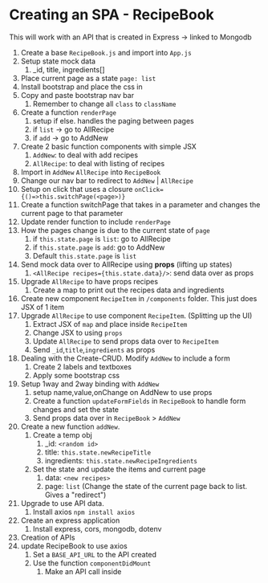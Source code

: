 # Creating an SPA - RecipeBook 
This will work with an API that is created in Express -> linked to Mongodb

1. Create a base `RecipeBook.js` and import into `App.js`
2. Setup state mock data
   1. _id, title, ingredients[]
3. Place current page as a state `page: list`
4. Install bootstrap and place the css in 
5. Copy and paste bootstrap nav bar
   1. Remember to change all `class` to `className`
6. Create a function `renderPage`
   1. setup if else. handles the paging between pages
   2. if `list` -> go to AllRecipe
   3. if `add` -> go to AddNew
7. Create 2 basic function components with simple JSX
   1. `AddNew`: to deal with add recipes 
   2. `AllRecipe`: to deal with listing of recipes
8. Import in `AddNew` `AllRecipe` into `RecipeBook`
9.  Change our nav bar to redirect to `AddNew` | `AllRecipe`
   1.  Setup on click that uses a closure `onClick={()=>this.switchPage(<page>)}`
10. Create a function switchPage that takes in a parameter and changes the current page to that parameter
11. Update render function to include `renderPage`
12. How the pages change is due to the current state of `page`
    1.  if `this.state.page` is `list`: go to AllRecipe
    2.  if `this.state.page` is `add`: go to AddNew
    3.  Default `this.state.page` is `list`
13. Send mock data over to AllRecipe using **props** (lifting up states)
    1.  `<AllRecipe recipes={this.state.data}/>`: send data over as props
14. Upgrade `AllRecipe` to have props recipes
    1.  Create a map to print out the recipes data and ingredients
15. Create new component `RecipeItem` in `/components` folder. This just does JSX of 1 item
16. Upgrade `AllRecipe` to use component `RecipeItem`. (Splitting up the UI)
    1.  Extract JSX of `map` and place inside `RecipeItem`
    2.  Change JSX to using `props`
    3.  Update `AllRecipe` to send props data over to `RecipeItem`
    4.  Send `_id`,`title`,`ingredients` as props
17. Dealing with the Create-CRUD. Modify `AddNew` to include a form
    1.  Create 2 labels and textboxes
    2.  Apply some bootstrap css
18. Setup 1way and 2way binding with `AddNew`
    1.  setup name,value,onChange on AddNew to use props
    2. Create a function `updateFormFields` in `RecipeBook` to handle form changes and set the state
    3. Send props data over in `RecipeBook` > `AddNew` 
19. Create a new function `addNew`. 
    1.  Create a temp obj 
        1.  _id: `<random id>`
        2.  title: `this.state.newRecipeTitle`
        3.  ingredients: `this.state.newRecipeIngredients`
    2. Set the state and update the items and current page
       1. data: `<new recipes>`
       2. page: `list` (Change the state of the current page back to list. Gives a "redirect")
20. Upgrade to use API data. 
    1.  Install axios `npm install axios`
21. Create an express application
    1.  Install express, cors, mongodb, dotenv 
22. Creation of APIs
23. update RecipeBook to use axios
    1.  Set a `BASE_API_URL` to the API created
    2.  Use the function `componentDidMount`
        1.  Make an API call inside
